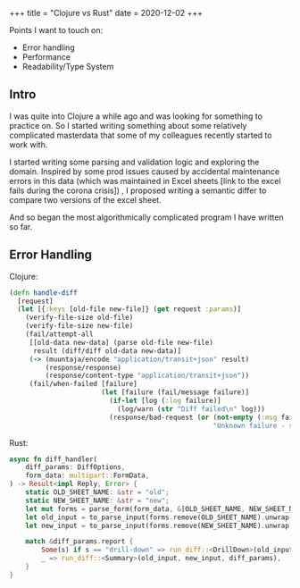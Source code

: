 +++
title = "Clojure vs Rust"
date = 2020-12-02
+++


Points I want to touch on:

* Error handling
* Performance
* Readability/Type System

## Intro

I was quite into Clojure a while ago and was looking for something to practice on.
So I started writing something about some relatively complicated masterdata that some of my colleagues recently started to work with.

I started writing some parsing and validation logic and exploring the domain.
Inspired by some prod issues caused by accidental maintenance errors in this data
(which was maintained in Excel sheets [link to the excel fails during the corona crisis])
, I proposed writing a semantic differ to compare two versions of the excel sheet.

And so began the most algorithmically complicated program I have written so far.


## Error Handling

Clojure:

```clj
(defn handle-diff
  [request]
  (let [{:keys [old-file new-file]} (get request :params)]
    (verify-file-size old-file)
    (verify-file-size new-file)
    (fail/attempt-all
     [[old-data new-data] (parse old-file new-file)
      result (diff/diff old-data new-data)]
     (-> (muuntaja/encode "application/transit+json" result)
         (response/response)
         (response/content-type "application/transit+json"))
     (fail/when-failed [failure]
                       (let [failure (fail/message failure)]
                         (if-let [log (:log failure)]
                           (log/warn (str "Diff failed\n" log)))
                         (response/bad-request (or (not-empty (:msg failure))
                                                   "Unknown failure - see logs!")))))))
```

Rust:

```rust
async fn diff_handler(
    diff_params: DiffOptions,
    form_data: multipart::FormData,
) -> Result<impl Reply, Error> {
    static OLD_SHEET_NAME: &str = "old";
    static NEW_SHEET_NAME: &str = "new";
    let mut forms = parse_form(form_data, &[OLD_SHEET_NAME, NEW_SHEET_NAME]).await?;
    let old_input = to_parse_input(forms.remove(OLD_SHEET_NAME).unwrap(), OLD_SHEET_NAME).await?;
    let new_input = to_parse_input(forms.remove(NEW_SHEET_NAME).unwrap(), NEW_SHEET_NAME).await?;

    match &diff_params.report {
        Some(s) if s == "drill-down" => run_diff::<DrillDown>(old_input, new_input, diff_params),
        _ => run_diff::<Summary>(old_input, new_input, diff_params),
    }
}
```
